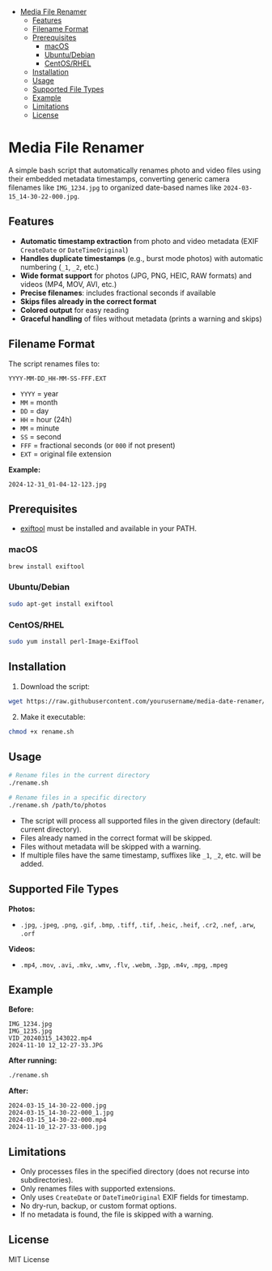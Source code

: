- [Media File Renamer](#media-file-renamer)
  - [Features](#features)
  - [Filename Format](#filename-format)
  - [Prerequisites](#prerequisites)
    - [macOS](#macos)
    - [Ubuntu/Debian](#ubuntudebian)
    - [CentOS/RHEL](#centosrhel)
  - [Installation](#installation)
  - [Usage](#usage)
  - [Supported File Types](#supported-file-types)
  - [Example](#example)
  - [Limitations](#limitations)
  - [License](#license)


# Media File Renamer

A simple bash script that automatically renames photo and video files using their embedded metadata timestamps, converting generic camera filenames like `IMG_1234.jpg` to organized date-based names like `2024-03-15_14-30-22-000.jpg`.

## Features

- **Automatic timestamp extraction** from photo and video metadata (EXIF `CreateDate` or `DateTimeOriginal`)
- **Handles duplicate timestamps** (e.g., burst mode photos) with automatic numbering (`_1`, `_2`, etc.)
- **Wide format support** for photos (JPG, PNG, HEIC, RAW formats) and videos (MP4, MOV, AVI, etc.)
- **Precise filenames**: includes fractional seconds if available
- **Skips files already in the correct format**
- **Colored output** for easy reading
- **Graceful handling** of files without metadata (prints a warning and skips)

## Filename Format

The script renames files to:

```
YYYY-MM-DD_HH-MM-SS-FFF.EXT
```
- `YYYY` = year
- `MM` = month
- `DD` = day
- `HH` = hour (24h)
- `MM` = minute
- `SS` = second
- `FFF` = fractional seconds (or `000` if not present)
- `EXT` = original file extension

**Example:**
```
2024-12-31_01-04-12-123.jpg
```

## Prerequisites

- [exiftool](https://exiftool.org/) must be installed and available in your PATH.

### macOS
```bash
brew install exiftool
```

### Ubuntu/Debian
```bash
sudo apt-get install exiftool
```

### CentOS/RHEL
```bash
sudo yum install perl-Image-ExifTool
```

## Installation

1. Download the script:
```bash
wget https://raw.githubusercontent.com/yourusername/media-date-renamer/main/rename.sh
```

2. Make it executable:
```bash
chmod +x rename.sh
```

## Usage

```bash
# Rename files in the current directory
./rename.sh

# Rename files in a specific directory
./rename.sh /path/to/photos
```

- The script will process all supported files in the given directory (default: current directory).
- Files already named in the correct format will be skipped.
- Files without metadata will be skipped with a warning.
- If multiple files have the same timestamp, suffixes like `_1`, `_2`, etc. will be added.

## Supported File Types

**Photos:**
- `.jpg`, `.jpeg`, `.png`, `.gif`, `.bmp`, `.tiff`, `.tif`, `.heic`, `.heif`, `.cr2`, `.nef`, `.arw`, `.orf`

**Videos:**
- `.mp4`, `.mov`, `.avi`, `.mkv`, `.wmv`, `.flv`, `.webm`, `.3gp`, `.m4v`, `.mpg`, `.mpeg`

## Example

**Before:**
```
IMG_1234.jpg
IMG_1235.jpg
VID_20240315_143022.mp4
2024-11-10 12_12-27-33.JPG
```

**After running:**
```bash
./rename.sh
```

**After:**
```
2024-03-15_14-30-22-000.jpg
2024-03-15_14-30-22-000_1.jpg
2024-03-15_14-30-22-000.mp4
2024-11-10_12-27-33-000.jpg
```

## Limitations

- Only processes files in the specified directory (does not recurse into subdirectories).
- Only renames files with supported extensions.
- Only uses `CreateDate` or `DateTimeOriginal` EXIF fields for timestamp.
- No dry-run, backup, or custom format options.
- If no metadata is found, the file is skipped with a warning.

## License

MIT License
